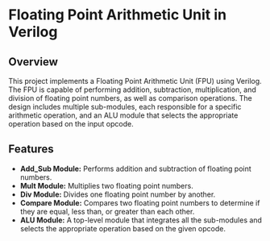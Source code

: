 # Floating Point Arithmetic Unit in Verilog

## Overview

This project implements a Floating Point Arithmetic Unit (FPU) using Verilog. The FPU is capable of performing addition, subtraction, multiplication, and division of floating point numbers, as well as comparison operations. The design includes multiple sub-modules, each responsible for a specific arithmetic operation, and an ALU module that selects the appropriate operation based on the input opcode.

## Features

- **Add_Sub Module:** Performs addition and subtraction of floating point numbers.
- **Mult Module:** Multiplies two floating point numbers.
- **Div Module:** Divides one floating point number by another.
- **Compare Module:** Compares two floating point numbers to determine if they are equal, less than, or greater than each other.
- **ALU Module:** A top-level module that integrates all the sub-modules and selects the appropriate operation based on the given opcode.